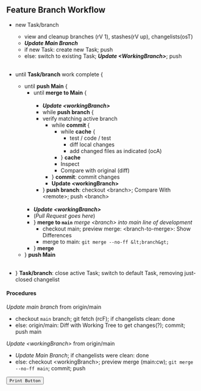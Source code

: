 ## Feature Branch Workflow

- new Task/branch
  - view and cleanup branches (rV 1), stashes(rV up), changelists(osT)
  - ***Update Main Branch***
  - if new Task: create new Task; push
  - else: switch to existing Task; ***Update &lt;WorkingBranch&gt;***; push
<br/><br/>

- until **Task/branch** work complete {
  - until **push Main** {
    - until **merge to Main** {
<br/><br/>
      - ***Update &lt;workingBranch&gt;***
      - while **push branch** {
      - verify matching active branch
        - while **commit** {
          - while **cache** {
            - test / code / test
            - diff local changes
            - add changed files as indicated (ocA)
          - } **cache**
          - Inspect
          - Compare with original (diff)
        - } **commit**: commit changes
        - **Update &lt;workingBranch&gt;**
      - } **push branch**: checkout &lt;branch&gt;; Compare With &lt;remote&gt;; push &lt;branch&gt;
<br/><br/>
    - ***Update &lt;workingBranch&gt;***
    - (*Pull Request goes here*)
    - } **merge to `main`** *merge &lt;branch&gt; into main line of development*
      - checkout main; preview merge: &lt;branch-to-merge&gt;: Show Differences
      - merge to main: `git merge --no-ff &lt;branch&gt;`
    - } **merge**
  - } **push Main**
<br/><br>
- } **Task/branch**: close active Task; switch to default Task, removing just-closed changelist

#### Procedures

*Update main branch* from origin/main
- checkout `main` branch; git fetch (rcF); if changelists clean: done
- else: origin/main: Diff with Working Tree to get changes(?); commit; push main

*Update &lt;workingBranch&gt;* from origin/main
- *Update Main Branch*; if changelists were clean: done
- else: checkout &lt;workingBranch&gt;; preview merge (main:cw); `git merge --no-ff main`; commit; push

<button onclick="window.print()">`Print Button`</button>
